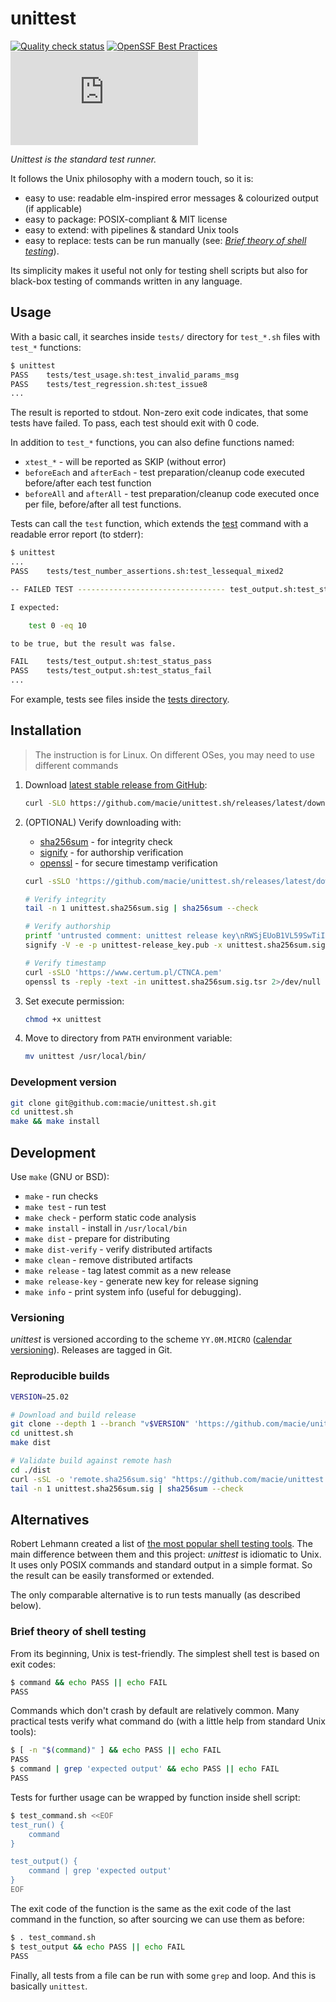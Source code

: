 # unittest

[![Quality check status](https://github.com/macie/unittest.sh/actions/workflows/check.yml/badge.svg)](https://github.com/macie/unittest.sh/actions/workflows/check.yml)
[![OpenSSF Best Practices](https://www.bestpractices.dev/projects/7005/badge)](https://www.bestpractices.dev/projects/7005)
[![License](https://img.shields.io/github/license/macie/unittest.sh)](https://tldrlegal.com/license/mit-license)

_Unittest is the standard test runner._

It follows the Unix philosophy with a modern touch, so it is:

- easy to use: readable elm-inspired error messages & colourized output (if applicable)
- easy to package: POSIX-compliant & MIT license
- easy to extend: with pipelines & standard Unix tools
- easy to replace: tests can be run manually (see: _[Brief theory of shell testing](#brief-theory-of-shell-testing)_).

Its simplicity makes it useful not only for testing shell scripts but also for black-box testing of commands written
in any language.

## Usage

With a basic call, it searches inside `tests/` directory for `test_*.sh` files with `test_*` functions:

```bash
$ unittest
PASS	tests/test_usage.sh:test_invalid_params_msg
PASS	tests/test_regression.sh:test_issue8
...
```

The result is reported to stdout. Non-zero exit code indicates, that some tests have failed. To pass,
each test should exit with 0 code.

In addition to `test_*` functions, you can also define functions named:

- `xtest_*` - will be reported as SKIP (without error)
- `beforeEach` and `afterEach` - test preparation/cleanup code executed before/after each test function
- `beforeAll` and `afterAll` - test preparation/cleanup code executed once per file, before/after all test functions.

Tests can call the `test` function, which extends the [test](https://pubs.opengroup.org/onlinepubs/9699919799/utilities/test.html)
command with a readable error report (to stderr):

```bash
$ unittest
...
PASS	tests/test_number_assertions.sh:test_lessequal_mixed2

-- FAILED TEST --------------------------------- test_output.sh:test_status_pass

I expected:

    test 0 -eq 10

to be true, but the result was false.

FAIL	tests/test_output.sh:test_status_pass
PASS	tests/test_output.sh:test_status_fail
...
```

For example, tests see files inside the [tests directory](./tests).

## Installation

>The instruction is for Linux. On different OSes, you may need to use different
>commands

1. Download [latest stable release from GitHub](https://github.com/macie/unittest.sh/releases/latest):

    ```bash
    curl -SLO https://github.com/macie/unittest.sh/releases/latest/download/unittest
    ```

2. (OPTIONAL) Verify downloading with:

    - [sha256sum](https://en.wikipedia.org/wiki/Sha1sum) - for integrity check
    - [signify](https://en.wikipedia.org/wiki/Signify_(OpenBSD)) - for authorship verification
    - [openssl](https://en.wikipedia.org/wiki/OpenSSL) - for secure timestamp verification

    ```bash
    curl -sSLO 'https://github.com/macie/unittest.sh/releases/latest/download/unittest.sha256sum{.sig,.sig.tsr}'

    # Verify integrity
    tail -n 1 unittest.sha256sum.sig | sha256sum --check

    # Verify authorship
    printf 'untrusted comment: unittest release key\nRWSjEUoB1VL59SwTiImjz+RkrG6rA0w9+j5VsG2GZIPRwpGlE+9CjA6C\n' >unittest-release_key.pub
    signify -V -e -p unittest-release_key.pub -x unittest.sha256sum.sig -m '/dev/null'

    # Verify timestamp
    curl -sSLO 'https://www.certum.pl/CTNCA.pem'
    openssl ts -reply -text -in unittest.sha256sum.sig.tsr 2>/dev/null | grep -e 'Time stamp' -e 'TSA'
    ```

3. Set execute permission:

    ```bash
    chmod +x unittest
    ```

4. Move to directory from `PATH` environment variable:

    ```bash
    mv unittest /usr/local/bin/
    ```

### Development version

```bash
git clone git@github.com:macie/unittest.sh.git
cd unittest.sh
make && make install
```

## Development

Use `make` (GNU or BSD):

- `make` - run checks
- `make test` - run test
- `make check` - perform static code analysis
- `make install` - install in `/usr/local/bin`
- `make dist` - prepare for distributing
- `make dist-verify` - verify distributed artifacts
- `make clean` - remove distributed artifacts
- `make release` - tag latest commit as a new release
- `make release-key` - generate new key for release signing
- `make info` - print system info (useful for debugging).

### Versioning

_unittest_ is versioned according to the scheme `YY.0M.MICRO` ([calendar versioning](https://calver.org/)). Releases are tagged in Git.

### Reproducible builds

```bash
VERSION=25.02

# Download and build release
git clone --depth 1 --branch "v$VERSION" 'https://github.com/macie/unittest.sh.git'
cd unittest.sh
make dist

# Validate build against remote hash
cd ./dist
curl -sSL -o 'remote.sha256sum.sig' "https://github.com/macie/unittest.sh/releases/download/v${VERSION}/unittest.sha256sum.sig"
tail -n 1 unittest.sha256sum.sig | sha256sum --check
```

## Alternatives

Robert Lehmann created a list of [the most popular shell testing tools](https://github.com/lehmannro/assert.sh#related-projects).
The main difference between them and this project: _unittest_ is idiomatic to Unix. It uses only POSIX commands
and standard output in a simple format. So the result can be easily transformed or extended.

The only comparable alternative is to run tests manually (as described below).

### Brief theory of shell testing

From its beginning, Unix is test-friendly. The simplest shell test is based on exit codes:

```bash
$ command && echo PASS || echo FAIL
PASS
```

Commands which don't crash by default are relatively common. Many practical tests verify what command do (with
a little help from standard Unix tools):

```bash
$ [ -n "$(command)" ] && echo PASS || echo FAIL
PASS
$ command | grep 'expected output' && echo PASS || echo FAIL
PASS
```

Tests for further usage can be wrapped by function inside shell script:

```bash
$ test_command.sh <<EOF
test_run() {
    command
}

test_output() {
    command | grep 'expected output'
}
EOF
```

The exit code of the function is the same as the exit code of the last command in the function, so after sourcing we can use them as before:

```bash
$ . test_command.sh
$ test_output && echo PASS || echo FAIL
PASS
```

Finally, all tests from a file can be run with some `grep` and loop. And this is basically `unittest`.
